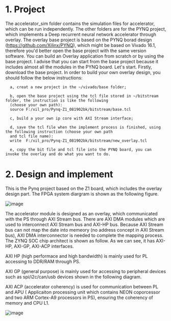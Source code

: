 # 1. Project 

   The accelerator_sim folder contains the simulation files for accelerator, which can be run independently.
   The other folders are for the PYNQ project, which implements a Deep recurrent neural network accelerator
   through overlay. The overlay base project is based on the PYNQ borad design (https://github.com/Xilinx/PYNQ), 
   which might be based on Vivado 16.1, therefore you'd better open the base project with the same version software.
   You can build an Overlay application from scratch or by using the base project. I advise that you can start
   from the base project because it includes almost all the modules in the PYNQ board. Let's start. Firstly, download
   the base project. In order to build your own overlay design, you should follow the below instructions:

      a, creat a new project in the ~/vivado/base folder;

      b, open the base project using the tcl file stored in ~/bitstream folder, the instruction is like the following
      (choose your own path): 
      source F:/xil_pro/Pynq-Z1_081902bk/bitstream/base.tcl
   
      c, build a your own ip core with AXI Stream interface;

      d, save the tcl file when the implement process is finished, using the following instruction (choose your own path
      and tcl file name): 
      write  F:/xil_pro/Pynq-Z1_081902bk/bitstream/new_overlay.tcl
      
      e, copy the bit file and tcl file into the PYNQ board, you can invoke the overlay and do what you want to do.

 
# 2. Design and implement

   This is the Pynq project based on the Z1 board, which includes the overlay design part.
   The FPGA system diargram is shown as the following figure. 

   ![image](https://github.com/hillhao/PYNQ-project/blob/master/images/accelerator%20diagram.jpg)

   The accelerator module is designed as an overlay, which communicated with the PS through 
   AXI Stream bus. There are AXI DMA modules which are used to interconnect AXI Stream bus 
   and AXI-HP bus. Because AXI Stream bus can not map the date into memeory (no address concept in
   AXI Stream bus), AXI DMA interconnector is needed to complete the mapping process. The ZYNQ
   SOC chip architect is shown as follow. As we can see, it has AXI-HP, AXI-GP, AXI-ACP interfaces.

   AXI HP (high performace and high bandwidth) is mainly used for PL accessing to DDR/RAM through PS.

   AXI GP (general purpose) is mainly used for accessing to peripheral devices such as spi/i2c/can/usb
   devices shown in the following diagram.

   AXI ACP (accelerator coherency) is used for communication between PL and APU ( Applicaiton processing
   unit which contains NEON coporcessor and two ARM Cortex-A9 processors in PS), ensuring the coherency
   of memory and CPU L1.

   ![image](https://github.com/hillhao/PYNQ-project/blob/master/images/ps%20arch.jpg)
